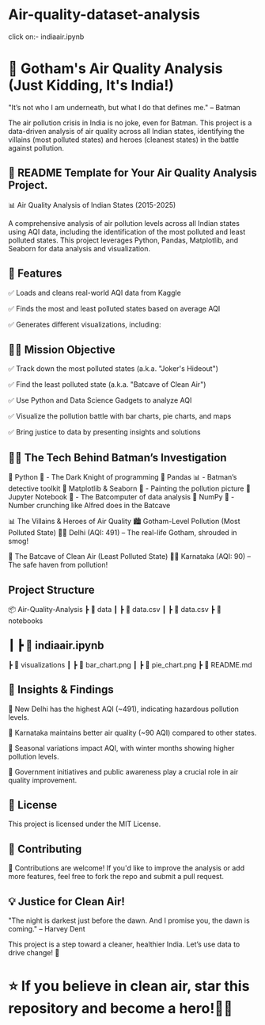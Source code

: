 # Air-quality-dataset-analysis
click on:- indiaair.ipynb

# 🦇 Gotham's Air Quality Analysis (Just Kidding, It's India!)
"It’s not who I am underneath, but what I do that defines me." – Batman

The air pollution crisis in India is no joke, even for Batman. This project is a data-driven analysis of air quality across all Indian states, identifying the villains (most polluted states) and heroes (cleanest states) in the battle against pollution.

## 📌 README Template for Your Air Quality Analysis Project. 


📊 Air Quality Analysis of Indian States (2015-2025)

A comprehensive analysis of air pollution levels across all Indian states using AQI data, including the identification of the most polluted and least polluted states.
This project leverages Python, Pandas, Matplotlib, and Seaborn for data analysis and visualization.

## 📌 Features

✅ Loads and cleans real-world AQI data from Kaggle

✅ Finds the most and least polluted states based on average AQI

✅ Generates different visualizations, including:

## 🦸‍♂️ Mission Objective

✅ Track down the most polluted states (a.k.a. "Joker's Hideout")

✅ Find the least polluted state (a.k.a. "Batcave of Clean Air")

✅ Use Python and Data Science Gadgets to analyze AQI

✅ Visualize the pollution battle with bar charts, pie charts, and maps

✅ Bring justice to data by presenting insights and solutions

## 🦸‍♂️ The Tech Behind Batman’s Investigation
🔹 Python 🐍 - The Dark Knight of programming
🔹 Pandas 📊 - Batman’s detective toolkit
🔹 Matplotlib & Seaborn 🎨 - Painting the pollution picture
🔹 Jupyter Notebook 📒 - The Batcomputer of data analysis
🔹 NumPy 🔢 - Number crunching like Alfred does in the Batcave

📊 The Villains & Heroes of Air Quality
🏙️ Gotham-Level Pollution (Most Polluted State)
🦹‍♂️ Delhi (AQI: 491) – The real-life Gotham, shrouded in smog!

🌿 The Batcave of Clean Air (Least Polluted State)
🦸‍♂️ Karnataka (AQI: 90) – The safe haven from pollution!


## Project Structure

📦 Air-Quality-Analysis
 ┣ 📂 data
 ┃ ┣ 📜 data.csv
 ┃ ┣ 📜 data.csv
 ┣ 📂 notebooks
## ┃ ┣ 📜 indiaair.ipynb
 ┣ 📂 visualizations
 ┃ ┣ 📜 bar_chart.png
 ┃ ┣ 📜 pie_chart.png
 ┣ 📜 README.md

 ## 📢 Insights & Findings
 
 
🔹 New Delhi has the highest AQI (~491), indicating hazardous pollution levels.

🔹 Karnataka maintains better air quality (~90 AQI) compared to other states.

🔹 Seasonal variations impact AQI, with winter months showing higher pollution levels.

🔹 Government initiatives and public awareness play a crucial role in air quality improvement.

## 📜 License

This project is licensed under the MIT License.


## 🤝 Contributing

🙌 Contributions are welcome! If you'd like to improve the analysis or add more features, feel free to fork the repo and submit a pull request.

## 💡 Justice for Clean Air!
"The night is darkest just before the dawn. And I promise you, the dawn is coming." – Harvey Dent

This project is a step toward a cleaner, healthier India. Let’s use data to drive change! 🚀

# ⭐ If you believe in clean air, star this repository and become a hero!🦸‍♂️

